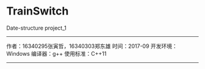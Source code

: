 # TrainSwitch

Date-structure project_1

************************************
作者：16340295张寅哲，16340303郑东雄
时间：2017-09
开发环境：Windows
编译器：g++
使用标准：C++11
************************************
